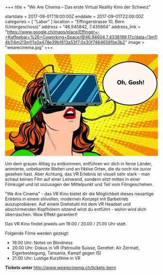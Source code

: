+++
title = "We Are Cinema – Das erste Virtual Reality Kino der Schweiz"

startdate = 2017-09-01T19:00:00Z
enddate = 2017-09-01T22:00:00Z
categories = [ "Labor" ]
location = "Effingerstrasse 10, Bern (Untergeschoss)"
address = "46.945842, 7.435864"
address_link = "https://www.google.ch/maps/place/Effinger+-+Kaffeebar+%26+Coworking+Space/@46.94604,7.4336198,17z/data=!3m1!4b1!4m2!3m1!1s0x478e39bf613a53f7:0x30f7464656fbe3b2"
image = "wearecinema.jpg"
+++

![WeAreCinema](wearecinema.jpg)

Um dem grauen Alltag zu entkommen, entführen wir dich in ferne Länder, animierte, unbekannte Welten und an fiktive Orten, die du noch nie zuvor gesehen hast. Aber Achtung, das VR Erlebnis ist visuell sehr stark - man schaut keinen Film auf einer Leinwand, sondern sitzt mitten in einer Filmkugel und ist sozusagen der Mittelpunkt und Teil vom Filmgeschehen.

"We Are Cinema" - das VR Kino bietet dir die Möglichkeit dieses neuartige Erlebnis in einem stilvollen, modernen Konzept mit Barbetrieb auszuprobieren. Auf einem Drehstuhl mit dem VR Headset und abschirmenden Kopfhörern sitzend wirst du entführt - wohin wird dich überraschen. Wow Effekt garantiert!

Das VR Kino findet jeweils um 19.00 / 20.00 / 21.00 Uhr statt.

Folgende Filme werden gezeigt:

* 19.00 Uhr: Notes on Blindness
* 20.00 Uhr: Dokus in VR (Patrouille Suisse, Gerettet: Air Zermatt, Eigerbesteigung, Tansania, Kampf gegen IS)
* 21.00 Uhr: Lustige Kurzfilme in VR

**Tickets unter** http://www.wearecinema.ch/tickets-bern

